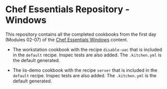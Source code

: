 # Chef Essentials Repository - Windows

This repository contains all the completed cookbooks from the first day (Modules 02-07) of the [Chef Essentials Windows](https://github.com/chef-training/chef-essentials-windows) content.

* The workstation cookbook with the recipe `disable-uac` that is included in the `default` recipe. Inspec tests are also added. The `.kitchen.yml` is the default generated.

* The iis-demo cookbook with the recipe `server` that is included in the `default` recipe. Inspec tests are also added. The `.kitchen.yml` is the default generated.
